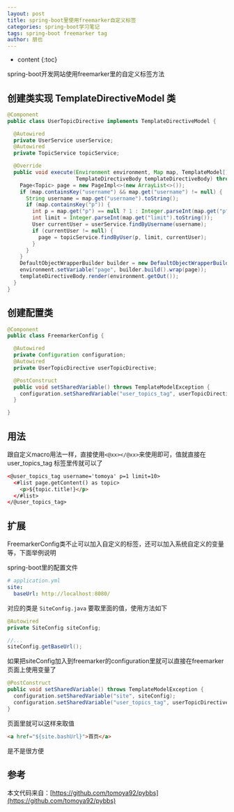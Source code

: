 ```yaml
---
layout: post
title: spring-boot里使用freemarker自定义标签
categories: spring-boot学习笔记
tags: spring-boot freemarker tag
author: 朋也
---
```


* content
{:toc}

spring-boot开发网站使用freemarker里的自定义标签方法

## 创建类实现 TemplateDirectiveModel 类

```java
@Component
public class UserTopicDirective implements TemplateDirectiveModel {

  @Autowired
  private UserService userService;
  @Autowired
  private TopicService topicService;

  @Override
  public void execute(Environment environment, Map map, TemplateModel[] templateModels,
                      TemplateDirectiveBody templateDirectiveBody) throws TemplateException, IOException {
    Page<Topic> page = new PageImpl<>(new ArrayList<>());
    if (map.containsKey("username") && map.get("username") != null) {
      String username = map.get("username").toString();
      if (map.containsKey("p")) {
        int p = map.get("p") == null ? 1 : Integer.parseInt(map.get("p").toString());
        int limit = Integer.parseInt(map.get("limit").toString());
        User currentUser = userService.findByUsername(username);
        if (currentUser != null) {
          page = topicService.findByUser(p, limit, currentUser);
        }
      }
    }
    DefaultObjectWrapperBuilder builder = new DefaultObjectWrapperBuilder(Configuration.VERSION_2_3_25);
    environment.setVariable("page", builder.build().wrap(page));
    templateDirectiveBody.render(environment.getOut());
  }
}
```




## 创建配置类

```java
@Component
public class FreemarkerConfig {

  @Autowired
  private Configuration configuration;
  @Autowired
  private UserTopicDirective userTopicDirective;

  @PostConstruct
  public void setSharedVariable() throws TemplateModelException {
    configuration.setSharedVariable("user_topics_tag", userTopicDirective);
  }

}
```

## 用法

跟自定义macro用法一样，直接使用`<@xx></@xx>`来使用即可，值就直接在 user_topics_tag 标签里传就可以了

```html
<@user_topics_tag username='tomoya' p=1 limit=10>
  <#list page.getContent() as topic>
    <p>${topic.title!}</p>
  </#list>
</@user_topics_tag>
```

## 扩展

FreemarkerConfig类不止可以加入自定义的标签，还可以加入系统自定义的变量等，下面举例说明

spring-boot里的配置文件

```yml
# application.yml
site:
  baseUrl: http://localhost:8080/
```

对应的类是 `SiteConfig.java` 要取里面的值，使用方法如下

```java
@Autowired
private SiteConfig siteConfig;

//...
siteConfig.getBaseUrl();

```

如果把siteConfig加入到freemarker的configuration里就可以直接在freemarker页面上使用变量了

```java
@PostConstruct
public void setSharedVariable() throws TemplateModelException {
  configuration.setSharedVariable("site", siteConfig);
  configuration.setSharedVariable("user_topics_tag", userTopicDirective);
}
```

页面里就可以这样来取值

```html
<a href="${site.bashUrl}">首页</a>
```

是不是很方便

## 参考

本文代码来自：[https://github.com/tomoya92/pybbs](https://github.com/tomoya92/pybbs)
